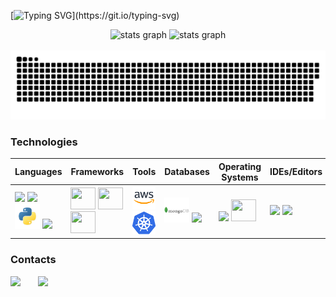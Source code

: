 [![Typing SVG](https://readme-typing-svg.herokuapp.com/?color=ffffff&size=35&center=true&vCenter=true&width=1000&lines=Hi+👋+!+My+name+is+Maria+Elissa;I'm+from+Brazil;)](https://git.io/typing-svg)


<div align="center">
  <img  src="https://github-readme-stats.vercel.app/api?username=ma-elissa&show_icons=true&theme=radical&include_all_commits=true&count_private=true" height="163" alt="stats graph"/>
  <img  src="https://github-readme-stats.vercel.app/api/top-langs/?username=ma-elissa&layout=compact&langs_count=7&theme=radical" height="163" alt="stats graph"/>
</div>

<div align="center">
<br clear="both">

<img src="https://raw.githubusercontent.com/ma-elissa/ma-elissa/output/snake.svg" alt="Snake animation" />
</div>


### Technologies

| Languages | Frameworks | Tools | Databases | Operating Systems | IDEs/Editors | Version Control |
|-----------|------------|-------|-----------|-------------------|--------------|----------------|
| <img src="https://cdn.jsdelivr.net/gh/devicons/devicon/icons/java/java-original.svg" width="40px"> <img src="https://cdn.jsdelivr.net/gh/devicons/devicon/icons/kotlin/kotlin-original.svg" width="40px"> <img src="https://raw.githubusercontent.com/github/explore/master/topics/python/python.png" width="40px"> <img src="https://cdn.jsdelivr.net/gh/devicons/devicon/icons/c/c-original.svg" width="40px"> | <img src="https://cdn.simpleicons.org/spring/6DB33F" width="40px" height="35px"> <img src="https://cdn.simpleicons.org/selenium/43B02A" width="40px" height="35px"> <img src="https://cdn.jsdelivr.net/gh/devicons/devicon@latest/icons/junit/junit-original.svg" width="40px" height="35px"> | <img src="https://raw.githubusercontent.com/github/explore/main/topics/aws/aws.png" width="45px"> <img src="https://raw.githubusercontent.com/github/explore/main/topics/kubernetes/kubernetes.png" width="40px" > | <img src="https://raw.githubusercontent.com/github/explore/master/topics/mongodb/mongodb.png" width="40px"> <img src="https://cdn.simpleicons.org/postgresql/4169E1" width="40px"> | <img src="https://cdn.jsdelivr.net/gh/devicons/devicon@latest/icons/debian/debian-original.svg" width="40px"> <img src="https://cdn.jsdelivr.net/gh/devicons/devicon@latest/icons/windows11/windows11-original.svg" width="40px" height="35px"> | <img src="https://cdn.jsdelivr.net/gh/devicons/devicon@latest/icons/intellij/intellij-original.svg" width="40px"> <img src="https://img.icons8.com/fluent/48/000000/visual-studio-code-2019.png" width="40px"> | <img src="https://cdn.jsdelivr.net/gh/devicons/devicon/icons/git/git-original.svg" width="40px"> |

<!--[![Ashutosh's github activity graph](https://github-readme-activity-graph.vercel.app/graph?username=ma-elissa&bg_color=141321&color=00ff00&line=00ff00&point=ffffff&area=true&hide_border=true&title_color=ffffff&custom_title_size=22&width=300&height=250)](https://github.com/ashutosh00710/github-readme-activity-graph)-->


 ### Contacts
 
  <div align="left">
  <a href = "mailto:elissasousx@gmail.com"><img src="https://img.shields.io/badge/Gmail-D14836?style=for-the-badge&logo=gmail&logoColor=white" height="33" target="_blank"></a>
  <img width="20" />
  <a href="https://www.linkedin.com/in/elissatavares/" target="_blank"><img src="https://img.shields.io/badge/-LinkedIn-%230077B5?style=for-the-badge&logo=linkedin&logoColor=white" height="33" target="_blank"></a> 
</div>
          

